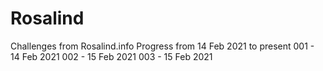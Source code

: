 # Rosalind
Challenges from Rosalind.info
Progress from 14 Feb 2021 to present
001 - 14 Feb 2021
002 - 15 Feb 2021
003 - 15 Feb 2021
